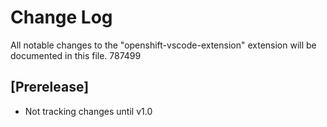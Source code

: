 # Change Log
All notable changes to the "openshift-vscode-extension" extension will be documented in this file.
787499

## [Prerelease]
- Not tracking changes until v1.0